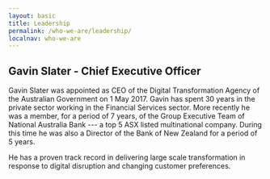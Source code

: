 ```yaml
---
layout: basic
title: Leadership
permalink: /who-we-are/leadership/
localnav: who-we-are
---
```


## Gavin Slater - Chief Executive Officer

Gavin Slater was appointed as CEO of the Digital Transformation Agency of the Australian Government on 1 May 2017. Gavin has spent 30 years in the private sector working in the Financial Services sector. More recently he was a member, for a period of 7 years, of the Group Executive Team of National Australia Bank --- a top 5 ASX listed multinational company. During this time he was also a Director of the Bank of New Zealand for a period of 5 years.

He has a proven track record in delivering large scale transformation in response to digital disruption and changing customer preferences.
